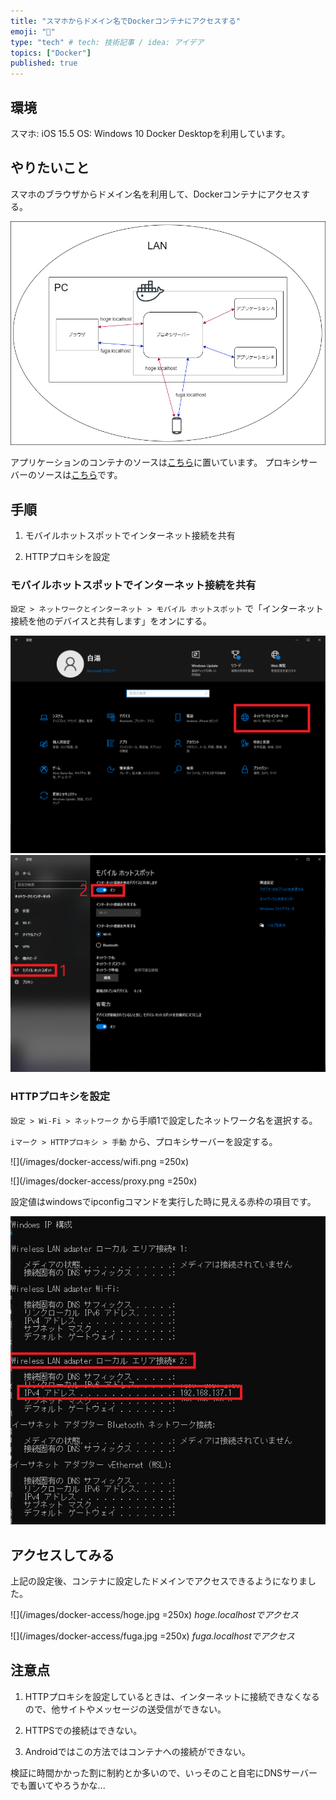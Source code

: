 ```yaml
---
title: "スマホからドメイン名でDockerコンテナにアクセスする"
emoji: "🕌"
type: "tech" # tech: 技術記事 / idea: アイデア
topics: ["Docker"]
published: true
---
```


## 環境

スマホ: iOS 15.5
OS: Windows 10
Docker Desktopを利用しています。

## やりたいこと

スマホのブラウザからドメイン名を利用して、Dockerコンテナにアクセスする。

![](/images/docker-access/env.png)

アプリケーションのコンテナのソースは[こちら](https://github.com/sayuprc/local-access)に置いています。
プロキシサーバーのソースは[こちら](https://github.com/sayuprc/proxy-network)です。

## 手順

1. モバイルホットスポットでインターネット接続を共有

2. HTTPプロキシを設定

### モバイルホットスポットでインターネット接続を共有

`設定 > ネットワークとインターネット > モバイル ホットスポット` で「インターネット接続を他のデバイスと共有します」をオンにする。

![](/images/docker-access/hotspot.png)
![](/images/docker-access/setting.png)

### HTTPプロキシを設定

`設定 > Wi-Fi > ネットワーク` から手順1で設定したネットワーク名を選択する。

`iマーク > HTTPプロキシ > 手動` から、プロキシサーバーを設定する。

![](/images/docker-access/wifi.png =250x)

![](/images/docker-access/proxy.png =250x)

設定値はwindowsでipconfigコマンドを実行した時に見える赤枠の項目です。

![](/images/docker-access/ip.png)

## アクセスしてみる

上記の設定後、コンテナに設定したドメインでアクセスできるようになりました。

![](/images/docker-access/hoge.jpg =250x)
*hoge.localhostでアクセス*

![](/images/docker-access/fuga.jpg =250x)
*fuga.localhostでアクセス*

## 注意点

1. HTTPプロキシを設定しているときは、インターネットに接続できなくなるので、他サイトやメッセージの送受信ができない。

2. HTTPSでの接続はできない。

3. Androidではこの方法ではコンテナへの接続ができない。

検証に時間かかった割に制約とか多いので、いっそのこと自宅にDNSサーバーでも置いてやろうかな...
